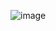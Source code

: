 
![image](https://github.com/GersonSteven/GersonSteven/assets/163356853/338f678b-46e3-49b5-bf28-59415892fd47)
